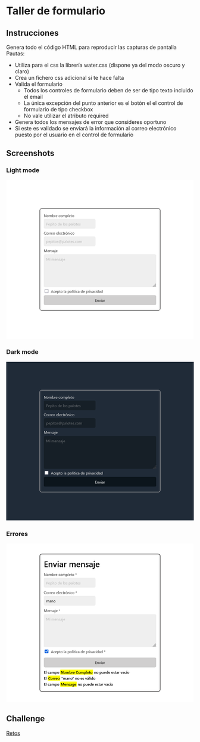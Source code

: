 # Taller de formulario

## Instrucciones

Genera todo el código HTML para reproducir las capturas de pantalla
Pautas:
- Utiliza para el css la librería water.css (dispone ya del modo oscuro y claro)
- Crea un fichero css adicional si te hace falta
- Valida el formulario
  - Todos los controles de formulario deben de ser de tipo texto incluido el email
  - La única excepción del punto anterior es el botón el el control de formulario de tipo checkbox
  - No vale utilizar el atributo required
- Genera todos los mensajes de error que consideres oportuno
- Si este es validado se enviará la información al correo electrónico puesto por el usuario en el control de formulario

## Screenshots

### Light mode
![light mode](./screenshots/Screenshot-light-mode.png)

### Dark mode
![dark mode](./screenshots/Screenshot-dark-mode.png)

### Errores
![screenshot errors](./screenshots/screenshot-errors.png)

## Challenge 
[Retos](./challenge.md)